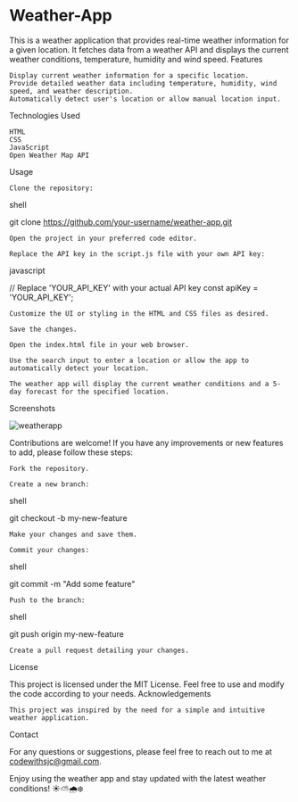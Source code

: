 # Weather-App
This is a weather application that provides real-time weather information for a given location. It fetches data from a weather API and displays the current weather conditions, temperature, humidity and wind speed.
Features

    Display current weather information for a specific location.
    Provide detailed weather data including temperature, humidity, wind speed, and weather description.
    Automatically detect user's location or allow manual location input.

Technologies Used

    HTML
    CSS
    JavaScript
    Open Weather Map API

Usage

    Clone the repository:

shell

git clone https://github.com/your-username/weather-app.git

    Open the project in your preferred code editor.

    Replace the API key in the script.js file with your own API key:

javascript

// Replace 'YOUR_API_KEY' with your actual API key
const apiKey = 'YOUR_API_KEY';

    Customize the UI or styling in the HTML and CSS files as desired.

    Save the changes.

    Open the index.html file in your web browser.

    Use the search input to enter a location or allow the app to automatically detect your location.

    The weather app will display the current weather conditions and a 5-day forecast for the specified location.

Screenshots

![weatherapp](https://github.com/SurajJCk/Weather-App/assets/33105027/5f2d710f-e94c-4caa-8235-ef68114705c6)


Contributions are welcome! If you have any improvements or new features to add, please follow these steps:

    Fork the repository.

    Create a new branch:

shell

git checkout -b my-new-feature

    Make your changes and save them.

    Commit your changes:

shell

git commit -m "Add some feature"

    Push to the branch:

shell

git push origin my-new-feature

    Create a pull request detailing your changes.

License

This project is licensed under the MIT License. Feel free to use and modify the code according to your needs.
Acknowledgements

    This project was inspired by the need for a simple and intuitive weather application.
    

Contact

For any questions or suggestions, please feel free to reach out to me at codewithsjc@gmail.com.

Enjoy using the weather app and stay updated with the latest weather conditions! ☀️⛅️🌧️❄️
